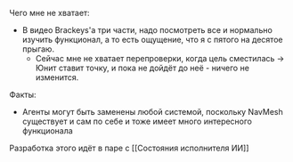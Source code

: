 Чего мне не хватает:
- В видео Brackeys'а три части, надо посмотреть все и нормально изучить функционал, а то есть ощущение, что я с пятого на десятое прыгаю.
	- Сейчас мне не хватает перепроверки, когда цель сместилась -> Юнит ставит точку, и пока не дойдёт до неё - ничего не изменится.

Факты:
- Агенты могут быть заменены любой системой, поскольку NavMesh существует и сам по себе и тоже имеет много интересного функционала

Разработка этого идёт в паре с [[Состояния исполнителя ИИ]]